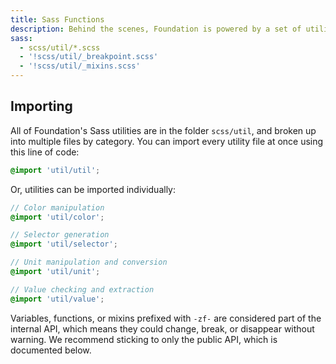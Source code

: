 ```yaml
---
title: Sass Functions
description: Behind the scenes, Foundation is powered by a set of utility Sass functions that help us work with colors, units, selectors, and more.
sass:
  - scss/util/*.scss
  - '!scss/util/_breakpoint.scss'
  - '!scss/util/_mixins.scss'
---
```


## Importing

All of Foundation's Sass utilities are in the folder `scss/util`, and broken up into multiple files by category. You can import every utility file at once using this line of code:

```scss
@import 'util/util';
```

Or, utilities can be imported individually:

```scss
// Color manipulation
@import 'util/color';

// Selector generation
@import 'util/selector';

// Unit manipulation and conversion
@import 'util/unit';

// Value checking and extraction
@import 'util/value';
```

<div class="callout warning">
  <p>Variables, functions, or mixins prefixed with <code>-zf-</code> are considered part of the internal API, which means they could change, break, or disappear without warning. We recommend sticking to only the public API, which is documented below.</p>
</div>
